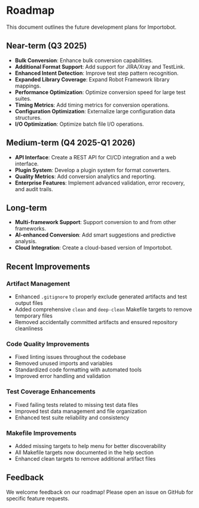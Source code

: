# Roadmap

This document outlines the future development plans for Importobot.

## Near-term (Q3 2025)

- **Bulk Conversion**: Enhance bulk conversion capabilities.
- **Additional Format Support**: Add support for JIRA/Xray and TestLink.
- **Enhanced Intent Detection**: Improve test step pattern recognition.
- **Expanded Library Coverage**: Expand Robot Framework library mappings.
- **Performance Optimization**: Optimize conversion speed for large test suites.
- **Timing Metrics**: Add timing metrics for conversion operations.
- **Configuration Optimization**: Externalize large configuration data structures.
- **I/O Optimization**: Optimize batch file I/O operations.

## Medium-term (Q4 2025-Q1 2026)

- **API Interface**: Create a REST API for CI/CD integration and a web interface.
- **Plugin System**: Develop a plugin system for format converters.
- **Quality Metrics**: Add conversion analytics and reporting.
- **Enterprise Features**: Implement advanced validation, error recovery, and audit trails.

## Long-term

- **Multi-framework Support**: Support conversion to and from other frameworks.
- **AI-enhanced Conversion**: Add smart suggestions and predictive analysis.
- **Cloud Integration**: Create a cloud-based version of Importobot.

## Recent Improvements

### Artifact Management
- Enhanced `.gitignore` to properly exclude generated artifacts and test output files
- Added comprehensive `clean` and `deep-clean` Makefile targets to remove temporary files
- Removed accidentally committed artifacts and ensured repository cleanliness

### Code Quality Improvements
- Fixed linting issues throughout the codebase
- Removed unused imports and variables
- Standardized code formatting with automated tools
- Improved error handling and validation

### Test Coverage Enhancements
- Fixed failing tests related to missing test data files
- Improved test data management and file organization
- Enhanced test suite reliability and consistency

### Makefile Improvements
- Added missing targets to help menu for better discoverability
- All Makefile targets now documented in the help section
- Enhanced clean targets to remove additional artifact files

## Feedback

We welcome feedback on our roadmap! Please open an issue on GitHub for specific feature requests.
